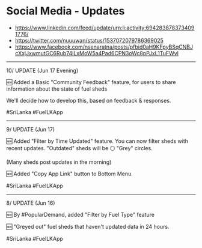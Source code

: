 
# Social Media - Updates

* https://www.linkedin.com/feed/update/urn:li:activity:6942838783734091776/
* https://twitter.com/nuuuwan/status/1537072079786369025
* https://www.facebook.com/nsenaratna/posts/pfbid0aH9KFpyBSqCNBJcXxjJxwmutGC6Rub74iLxMoW5a4Pad6CPN3oWc8pPJxL1TuFWvl

---


10/ UPDATE (Jun 17 Evening)

🆕 Added a Basic "Community Feedback" feature, for users to share information about the state of fuel sheds

We'll decide how to develop this, based on feedback & responses. 

#SriLanka #FuelLKApp

---

9/ UPDATE (Jun 17)

🆕 Added "Filter by Time Updated" feature. You can now filter sheds with recent updates. "Outdated" sheds will be ⚪ "Grey" circles.

(Many sheds post updates in the morning)

🆕 Added "Copy App Link" button to Bottom Menu.

#SriLanka #FuelLKApp

---

8/ UPDATE (Jun 16)

🆕  By #PopularDemand, added "Filter by Fuel Type" feature

🆕 "Greyed out" fuel sheds that haven't updated data in 24 hours.

#SriLanka #FuelLKApp
